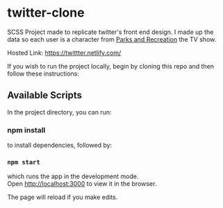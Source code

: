 # twitter-clone

SCSS Project made to replicate twitter's front end design. I made up the data so each user is a character from [Parks and Recreation](https://www.imdb.com/title/tt1266020/) the TV show.

Hosted Link: https://twittter.netlify.com/

If you wish to run the project locally, begin by cloning this repo and then follow these instructions:

## Available Scripts

In the project directory, you can run:

### npm install

to install dependencies, followed by:

### `npm start`

which runs the app in the development mode.<br>
Open [http://localhost:3000](http://localhost:3000) to view it in the browser.

The page will reload if you make edits.<br>


